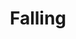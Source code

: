 ---
layout: media
title: "Falling"
categories: visual
blurb: "A collaboration with Nicole Ruggiero"
show_blurb: true
ads: false
share: false
show_url: false
video:
  id: 180527486
---